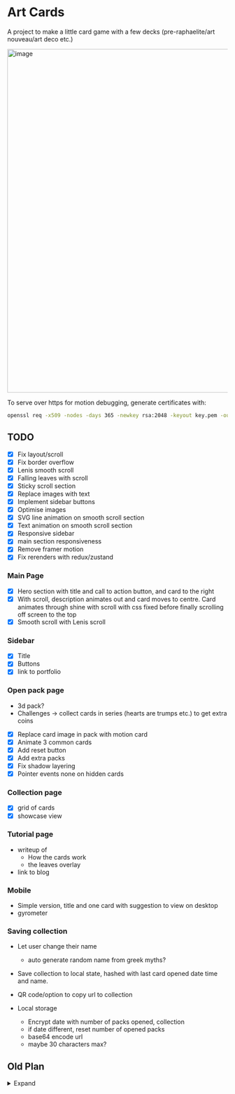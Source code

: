 # Art Cards

A project to make a little card game with a few decks (pre-raphaelite/art nouveau/art deco etc.)

<img width="783" alt="image" src="https://github.com/user-attachments/assets/9fc95e9c-3103-4f98-9cce-cf16b8780d2d" />

To serve over https for motion debugging, generate certificates with:

```bash
openssl req -x509 -nodes -days 365 -newkey rsa:2048 -keyout key.pem -out cert.pem
```

## TODO

- [x] Fix layout/scroll
- [x] Fix border overflow
- [x] Lenis smooth scroll
- [x] Falling leaves with scroll
- [x] Sticky scroll section
- [x] Replace images with text
- [x] Implement sidebar buttons
- [x] Optimise images
- [x] SVG line animation on smooth scroll section
- [x] Text animation on smooth scroll section
- [x] Responsive sidebar
- [x] main section responsiveness
- [x] Remove framer motion
- [x] Fix rerenders with redux/zustand

### Main Page

- [x] Hero section with title and call to action button, and card to the right
- [x] With scroll, description animates out and card moves to centre. Card animates through shine with scroll with css fixed before finally scrolling off screen to the top
- [x] Smooth scroll with Lenis scroll

### Sidebar

- [x] Title
- [x] Buttons
- [x] link to portfolio

### Open pack page

- 3d pack?
- Challenges -> collect cards in series (hearts are trumps etc.) to get extra coins

- [x] Replace card image in pack with motion card
- [x] Animate 3 common cards
- [x] Add reset button
- [x] Add extra packs
- [x] Fix shadow layering
- [x] Pointer events none on hidden cards

### Collection page

- [x] grid of cards
- [x] showcase view

### Tutorial page

- writeup of
  - How the cards work
  - the leaves overlay
- link to blog

### Mobile

- Simple version, title and one card with suggestion to view on desktop
- gyrometer

### Saving collection

- Let user change their name
  - auto generate random name from greek myths?
- Save collection to local state, hashed with last card opened date time and name.
- QR code/option to copy url to collection

- Local storage
  - Encrypt date with number of packs opened, collection
  - if date different, reset number of opened packs
  - base64 encode url
  - maybe 30 characters max?

## Old Plan

<details>

<summary>Expand</summary>

## TODO

- [ ] Main page
- [ ] Side bar
- [ ] Set up backend server
- [ ] Add user auth
- [ ] Implement card opening

## Frontend

### Main Page

- Title and description on the left
- Card on the right
- With scroll, description animates out and card moves to centre. Card animates through shine with scroll with css fixed before finally scrolling off screen to the top
- [ ] Smooth scroll with Lenis scroll
- [ ] Build title section
- [ ] Sticky position section
- [ ]

### Open pack page

- 3d pack? Click to open?
- Challenges -> collect cards in series (hearts are trumps etc.) to get extra coins
- Log in/create account
- Pay to open more than one pack per day

### Collection page

- grid of cards
- create apple wallet qr code

### Tutorial page

- writeup of
  - How the cards work
  - the leaves overlay
- link to blog?

### Settings page

- only show if logged in
- not in main scroll single page
- modal?

### About

- small about section, footer

### Side bar

- section links
- settings if logged in
- log in/create account
- made by Liam

## Backend

- Add backend server
- Users db
- Auth

### Notes

- add payment for opening extra packs?
  - display rates
  - full refund
  - low price
- Mobile
  - Start with sidebar border and zoom to fullscreen on scroll?

</details>
